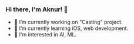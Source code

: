 ### Hi there, I'm Aknur! 👋

- 🔭 I’m currently working on "Casting" project.
- 🌱 I’m currently learning iOS, web development.
- 👾 I'm interested in AI, ML.
<!--
**pokonti/pokonti** is a ✨ _special_ ✨ repository because its `README.md` (this file) appears on your GitHub profile.

Here are some ideas to get you started:



- 👯 I’m looking to collaborate on ...
- 🤔 I’m looking for help with ...
- 💬 Ask me about ...
- 📫 How to reach me: ...
- 😄 Pronouns: ...
- ⚡ Fun fact: ...
-->
